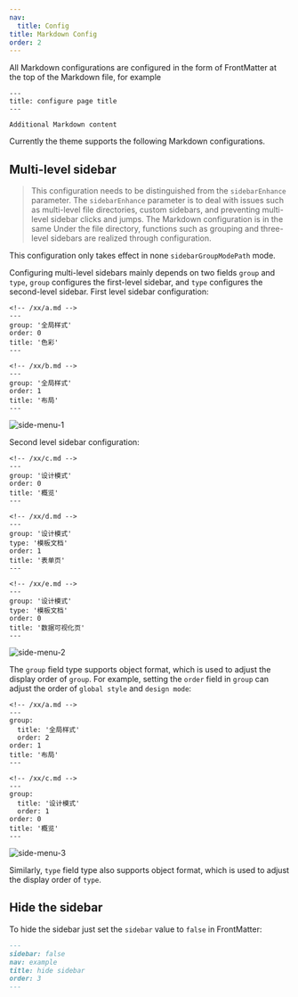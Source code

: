```yaml
---
nav:
  title: Config
title: Markdown Config
order: 2
---
```


All Markdown configurations are configured in the form of FrontMatter at the top of the Markdown file, for example

```
---
title: configure page title
---

Additional Markdown content
```

Currently the theme supports the following Markdown configurations.

## Multi-level sidebar

> This configuration needs to be distinguished from the `sidebarEnhance` parameter. The `sidebarEnhance` parameter is to deal with issues such as multi-level file directories, custom sidebars, and preventing multi-level sidebar clicks and jumps. The Markdown configuration is in the same Under the file directory, functions such as grouping and three-level sidebars are realized through configuration.

<Alert type="warning" showIcon closable>
   This configuration only takes effect in none <code>sidebarGroupModePath</code> mode.
</Alert>

Configuring multi-level sidebars mainly depends on two fields `group` and `type`, `group` configures the first-level sidebar, and `type` configures the second-level sidebar. First level sidebar configuration:

```
<!-- /xx/a.md -->
---
group: '全局样式'
order: 0
title: '色彩'
---

<!-- /xx/b.md -->
---
group: '全局样式'
order: 1
title: '布局'
---
```

![side-menu-1](https://github-production-user-asset-6210df.s3.amazonaws.com/20694238/242193437-38a1cd75-493f-4c23-96d2-0ecd2fad662c.png)

Second level sidebar configuration:

```
<!-- /xx/c.md -->
---
group: '设计模式'
order: 0
title: '概览'
---

<!-- /xx/d.md -->
---
group: '设计模式'
type: '模板文档'
order: 1
title: '表单页'
---

<!-- /xx/e.md -->
---
group: '设计模式'
type: '模板文档'
order: 0
title: '数据可视化页'
---
```

![side-menu-2](https://github-production-user-asset-6210df.s3.amazonaws.com/20694238/242193448-133ef65c-7ad6-4531-adcd-5e70d9bda289.png)

The `group` field type supports object format, which is used to adjust the display order of `group`. For example, setting the `order` field in `group` can adjust the order of `global style` and `design mode`:

```
<!-- /xx/a.md -->
---
group:
  title: '全局样式'
  order: 2
order: 1
title: '布局'
---

<!-- /xx/c.md -->
---
group:
  title: '设计模式'
  order: 1
order: 0
title: '概览'
---
```

![side-menu-3](https://github-production-user-asset-6210df.s3.amazonaws.com/20694238/242193454-eb63d438-1cd8-41d1-8563-c628245bda09.png)

Similarly, `type` field type also supports object format, which is used to adjust the display order of `type`.

## Hide the sidebar

To hide the sidebar just set the `sidebar` value to `false` in FrontMatter:

```md
---
sidebar: false
nav: example
title: hide sidebar
order: 3
---
```
